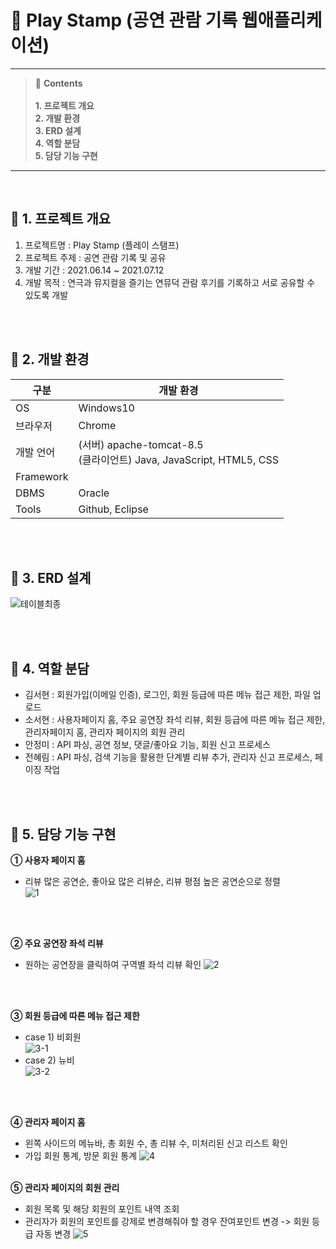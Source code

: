 # 📝 Play Stamp (공연 관람 기록 웹애플리케이션)
---
> 🔎 **Contents**<br><br>
**1. 프로젝트 개요**<br>
**2. 개발 환경**<br>
**3. ERD 설계**<br>
**4. 역할 분담**<br>
**5. 담당 기능 구현**<br>
---
<br>

## 📌 1. 프로젝트 개요
1. 프로젝트명 : Play Stamp (플레이 스탬프)
2. 프로젝트 주제 : 공연 관람 기록 및 공유
3. 개발 기간 : 2021.06.14 ~ 2021.07.12
4. 개발 목적 : 연극과 뮤지컬을 즐기는 연뮤덕 관람 후기를 기록하고 서로 공유할 수 있도록 개발

<br><br>

## 📌 2. 개발 환경
구분|개발 환경|
---|---|
OS|Windows10|
브라우저|Chrome|
개발 언어| (서버) apache-tomcat-8.5 <br> (클라이언트) Java, JavaScript, HTML5, CSS|
Framework||
DBMS|Oracle|
Tools|Github, Eclipse|

<br><br>

## 📌 3. ERD 설계
![테이블최종](https://user-images.githubusercontent.com/75024035/147765739-fec0cad7-cbde-4e14-b173-82bd1b95b787.png)

<br><br>

## 📌 4. 역할 분담
+ 김서현 : 회원가입(이메일 인증), 로그인, 회원 등급에 따른 메뉴 접근 제한, 파일 업로드 
+ 소서현 : 사용자페이지 홈, 주요 공연장 좌석 리뷰, 회원 등급에 따른 메뉴 접근 제한, 관리자페이지 홈,  관리자 페이지의 회원 관리
+ 안정미 : API 파싱, 공연 정보, 댓글/좋아요 기능, 회원 신고 프로세스
+ 전혜림 : API 파싱, 검색 기능을 활용한 단계별 리뷰 추가, 관리자 신고 프로세스, 페이징 작업

<br><br>

## 📌 5. 담당 기능 구현
**① 사용자 페이지 홈**
  + 리뷰 많은 공연순, 좋아요 많은 리뷰순, 리뷰 평점 높은 공연순으로 정렬<br>
![1](https://user-images.githubusercontent.com/75024035/147775735-34fdc7bc-807b-4820-857a-341911abfb2a.gif)

<br><br>

**② 주요 공연장 좌석 리뷰**
  + 원하는 공연장을 클릭하여 구역별 좌석 리뷰 확인
![2](https://user-images.githubusercontent.com/75024035/147776492-3628c37a-1220-4d5b-ad8e-6264e12384e8.gif)

<br><br>

**③ 회원 등급에 따른 메뉴 접근 제한**
  + case 1) 비회원<br>
![3-1](https://user-images.githubusercontent.com/75024035/147778963-ba6bea05-efd7-42ae-906e-48ab3f70d431.gif)
  + case 2) 뉴비<br>
![3-2](https://user-images.githubusercontent.com/75024035/147779585-c9dce95a-780b-437d-81ae-b381346dc502.gif)

<br><br>

**④ 관리자 페이지 홈**
  + 왼쪽 사이드의 메뉴바, 총 회원 수, 총 리뷰 수, 미처리된 신고 리스트 확인
  + 가입 회원 통계, 방문 회원 통계
![4](https://user-images.githubusercontent.com/75024035/147777027-4f56ea62-9b2a-4f97-84ee-5bc09c34b175.gif)
<br><br>

**⑤ 관리자 페이지의 회원 관리**
  + 회원 목록 및 해당 회원의 포인트 내역 조회
  + 관리자가 회원의 포인트를 강제로 변경해줘야 할 경우 잔여포인트 변경 -> 회원 등급 자동 변경
![5](https://user-images.githubusercontent.com/75024035/147778640-7084ecd2-373f-4a08-93ab-fe0bc25f5ae9.gif)

